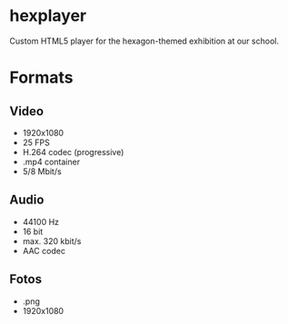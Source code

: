 # hexplayer

Custom HTML5 player for the hexagon-themed exhibition at our school.

# Formats

## Video

- 1920x1080
- 25 FPS
- H.264 codec (progressive)
- .mp4 container
- 5/8 Mbit/s

## Audio

- 44100 Hz
- 16 bit
- max. 320 kbit/s
- AAC codec

## Fotos

- .png
- 1920x1080


